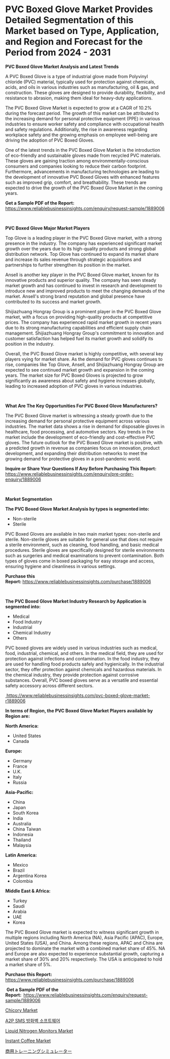 <p><h1>PVC Boxed Glove Market Provides Detailed Segmentation of this Market based on Type, Application, and Region and Forecast for the Period from 2024 - 2031</h1></p><p><strong>PVC Boxed Glove Market Analysis and Latest Trends</strong></p>
<p><p>A PVC Boxed Glove is a type of industrial glove made from Polyvinyl chloride (PVC) material, typically used for protection against chemicals, acids, and oils in various industries such as manufacturing, oil & gas, and construction. These gloves are designed to provide durability, flexibility, and resistance to abrasion, making them ideal for heavy-duty applications.</p><p>The PVC Boxed Glove Market is expected to grow at a CAGR of 10.2% during the forecast period. The growth of this market can be attributed to the increasing demand for personal protective equipment (PPE) in various industries to ensure worker safety and compliance with occupational health and safety regulations. Additionally, the rise in awareness regarding workplace safety and the growing emphasis on employee well-being are driving the adoption of PVC Boxed Gloves.</p><p>One of the latest trends in the PVC Boxed Glove Market is the introduction of eco-friendly and sustainable gloves made from recycled PVC materials. These gloves are gaining traction among environmentally-conscious consumers and companies looking to reduce their carbon footprint. Furthermore, advancements in manufacturing technologies are leading to the development of innovative PVC Boxed Gloves with enhanced features such as improved grip, comfort, and breathability. These trends are expected to drive the growth of the PVC Boxed Glove Market in the coming years.</p></p>
<p><strong>Get a Sample PDF of the Report:&nbsp;</strong> <a href="https://www.reliablebusinessinsights.com/enquiry/request-sample/1889006">https://www.reliablebusinessinsights.com/enquiry/request-sample/1889006</a></p>
<p>&nbsp;</p>
<p><strong>PVC Boxed Glove Major Market Players</strong></p>
<p><p>Top Glove is a leading player in the PVC Boxed Glove market, with a strong presence in the industry. The company has experienced significant market growth over the years due to its high-quality products and strong global distribution network. Top Glove has continued to expand its market share and increase its sales revenue through strategic acquisitions and partnerships to further strengthen its position in the market.</p><p>Ansell is another key player in the PVC Boxed Glove market, known for its innovative products and superior quality. The company has seen steady market growth and has continued to invest in research and development to introduce new and improved products to meet the changing demands of the market. Ansell's strong brand reputation and global presence have contributed to its success and market growth.</p><p>Shijiazhuang Hongray Group is a prominent player in the PVC Boxed Glove market, with a focus on providing high-quality products at competitive prices. The company has experienced rapid market growth in recent years due to its strong manufacturing capabilities and efficient supply chain management. Shijiazhuang Hongray Group's commitment to innovation and customer satisfaction has helped fuel its market growth and solidify its position in the industry.</p><p>Overall, the PVC Boxed Glove market is highly competitive, with several key players vying for market share. As the demand for PVC gloves continues to rise, companies like Top Glove, Ansell, and Shijiazhuang Hongray Group are expected to see continued market growth and expansion in the coming years. The market size for PVC Boxed Gloves is projected to grow significantly as awareness about safety and hygiene increases globally, leading to increased adoption of PVC gloves in various industries.</p></p>
<p>&nbsp;</p>
<p><strong>What Are The Key Opportunities For PVC Boxed Glove Manufacturers?</strong></p>
<p><p>The PVC Boxed Glove market is witnessing a steady growth due to the increasing demand for personal protective equipment across various industries. The market data shows a rise in demand for disposable gloves in healthcare, food processing, and automotive sectors. Key trends in the market include the development of eco-friendly and cost-effective PVC gloves. The future outlook for the PVC Boxed Glove market is positive, with a predicted growth in revenue as companies focus on innovation, product development, and expanding their distribution networks to meet the growing demand for protective gloves in a post-pandemic world.</p></p>
<p><strong>Inquire or Share Your Questions If Any Before Purchasing This Report:</strong> <a href="https://www.reliablebusinessinsights.com/enquiry/pre-order-enquiry/1889006">https://www.reliablebusinessinsights.com/enquiry/pre-order-enquiry/1889006</a></p>
<p>&nbsp;</p>
<p><strong>Market Segmentation</strong></p>
<p><strong>The PVC Boxed Glove Market Analysis by types is segmented into:</strong></p>
<p><ul><li>Non-sterile</li><li>Sterile</li></ul></p>
<p><p>PVC Boxed Gloves are available in two main market types: non-sterile and sterile. Non-sterile gloves are suitable for general use that does not require a sterile environment, such as cleaning, food handling, and basic medical procedures. Sterile gloves are specifically designed for sterile environments such as surgeries and medical examinations to prevent contamination. Both types of gloves come in boxed packaging for easy storage and access, ensuring hygiene and cleanliness in various settings.</p></p>
<p><strong>Purchase this Report:&nbsp;</strong><a href="https://www.reliablebusinessinsights.com/purchase/1889006">https://www.reliablebusinessinsights.com/purchase/1889006</a></p>
<p>&nbsp;</p>
<p><strong>The PVC Boxed Glove Market Industry Research by Application is segmented into:</strong></p>
<p><ul><li>Medical</li><li>Food Industry</li><li>Industrial</li><li>Chemical Industry</li><li>Others</li></ul></p>
<p><p>PVC boxed gloves are widely used in various industries such as medical, food, industrial, chemical, and others. In the medical field, they are used for protection against infections and contamination. In the food industry, they are used for handling food products safely and hygienically. In the industrial sector, they offer protection against chemicals and hazardous materials. In the chemical industry, they provide protection against corrosive substances. Overall, PVC boxed gloves serve as a versatile and essential safety accessory across different sectors.</p></p>
<p><a href="https://www.reliablebusinessinsights.com/pvc-boxed-glove-market-r1889006">&nbsp;https://www.reliablebusinessinsights.com/pvc-boxed-glove-market-r1889006</a></p>
<p><strong>In terms of Region, the PVC Boxed Glove Market Players available by Region are:</strong></p>
<p>
    <p> <strong> North America: </strong>
        <ul>
            <li>United States</li>
            <li>Canada</li>
        </ul>
        </p> 
    <p> <strong> Europe: </strong>
        <ul>
            <li>Germany</li>
            <li>France</li>
            <li>U.K.</li>
            <li>Italy</li>
            <li>Russia</li>
        </ul>
        </p> 
    <p> <strong> Asia-Pacific: </strong>
        <ul>
            <li>China</li>
            <li>Japan</li>
            <li>South Korea</li>
            <li>India</li>
            <li>Australia</li>
            <li>China Taiwan</li>
            <li>Indonesia</li>
            <li>Thailand</li>
            <li>Malaysia</li>
        </ul>
        </p> 
    <p> <strong> Latin America: </strong>
        <ul>
            <li>Mexico</li>
            <li>Brazil</li>
            <li>Argentina Korea</li>
            <li>Colombia</li>
        </ul>
        </p> 
    <p> <strong> Middle East & Africa: </strong>
        <ul>
            <li>Turkey</li>
            <li>Saudi</li>
            <li>Arabia</li>
            <li>UAE</li>
            <li>Korea</li>
        </ul>
    </p>
    </p>
<p><p>The PVC Boxed Glove market is expected to witness significant growth in multiple regions including North America (NA), Asia Pacific (APAC), Europe, United States (USA), and China. Among these regions, APAC and China are projected to dominate the market with a combined market share of 45%. NA and Europe are also expected to experience substantial growth, capturing a market share of 30% and 20% respectively. The USA is anticipated to hold a market share of 5%.</p></p>
<p><strong>Purchase this Report: </strong><a href="https://www.reliablebusinessinsights.com/purchase/1889006">https://www.reliablebusinessinsights.com/purchase/1889006</a></p>
<p>&nbsp;<strong>Get a Sample PDF of the Report:&nbsp;&nbsp;</strong><a href="https://www.reliablebusinessinsights.com/enquiry/request-sample/1889006">https://www.reliablebusinessinsights.com/enquiry/request-sample/1889006</a></p>
<p><strong></strong></p>
<p><p><a href="https://issuu.com/reportprime-2/docs/chicory-market-size-2030.pptx">Chicory Market</a></p><p><a href="https://github.com/bossladyaries0/Market-Research-Report-List-1/blob/main/6440328111411.md">A2P SMS 방화벽 소프트웨어</a></p><p><a href="https://github.com/joannagoyvaerts/Market-Research-Report-List-3/blob/main/liquid-nitrogen-monitors-market.md">Liquid Nitrogen Monitors Market</a></p><p><a href="https://issuu.com/reportprime-2/docs/instant-coffee-market-size-2030.pptx">Instant Coffee Market</a></p><p><a href="https://github.com/NikitaBruen/Market-Research-Report-List-1/blob/main/3472609115295.md">商用トレーニングシミュレーター</a></p></p>